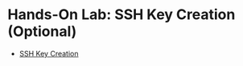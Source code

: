 # Hands-On Lab: SSH Key Creation (Optional)

- [SSH Key Creation](https://cf-courses-data.s3.us.cloud-object-storage.appdomain.cloud/IBMDeveloperSkillsNetwork-CD0101EN-SkillsNetwork/labs/GitHubLabs/SSH_Key.md.html?origin=www.coursera.org)